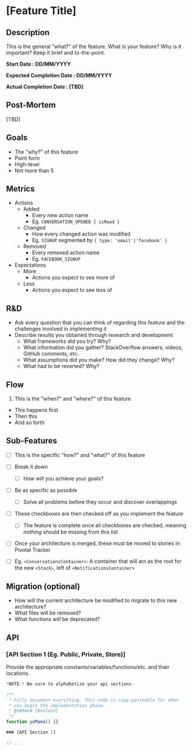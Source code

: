 # [Feature Title]



## Description

This is the general "what?" of the feature. What is your feature? Why is it important? Keep it brief and to-the-point.

**Start Date               : DD/MM/YYYY**

**Expected Completion Date : DD/MM/YYYY**

**Actual Completion Date   : [TBD]**



## Post-Mortem

[TBD]



## Goals

* The "why?" of this feature
* Point form
* High-level
* Not more than 5



## Metrics

* Actions
  * Added
    * Every new action name
    * Eg. `CONVERSATION_OPENED { isRead }`
  * Changed
    * How every changed action was modified
    * Eg. `SIGNUP` segmented by `{ type: 'email'|'facebook' }`
  * Removed
    * Every removed action name
    * Eg. `FACEBOOK_SIGNUP`
* Expectations
  * More
    * Actions you expect to see more of
  * Less
    * Actions you expect to see less of




## R&D

* Ask every question that you can think of regarding this feature and the challenges involved in implementing it
* Describe results you obtained through research and development
  * What frameworks did you try? Why?
  * What information did you gather? StackOverflow answers, videos, GitHub comments, etc.
  * What assumptions did you make? How did they change? Why?
  * What had to be reverted? Why?




## Flow

1. This is the "when?" and "where?" of this feature
* This happens first
* Then this
* And so forth




## Sub-Features

* [ ] This is the specific "how?" and "what?" of this feature
* [ ] Break it down
  * [ ] How will you achieve your goals?
* [ ] Be as specific as possible
  * [ ] Solve all problems before they occur and discover overlappings
* [ ] These checkboxes are then checked off as you implement the feature
  * [ ] The feature is complete once all checkboxes are checked, meaning *nothing* should be missing from this list
* [ ] Once your architecture is merged, these must be moved to stories in Pivotal Tracker
* [ ] Eg. `<ConversationsContainer>`: A container that will act as the root for the new `<Stack>`, left of `<NotificationsContainer>`




## Migration (optional)

* How will the current architecture be modified to migrate to this new architecture?
* What files will be removed?
* What functions will be deprecated?




## API


### [API Section 1 (Eg. Public, Private, Store)]

Provide the appropriate constants/variables/functions/etc. and their locations.
```js
*NOTE:* Be sure to alphabetize your api sections.

/**
 * Fully document everything. This code is copy-pasteable for when
 * you begin the implementation phase.
 * @return {Boolean}
 */
function yoMama() {}
```


```js
### [API Section 2]

// ...
```